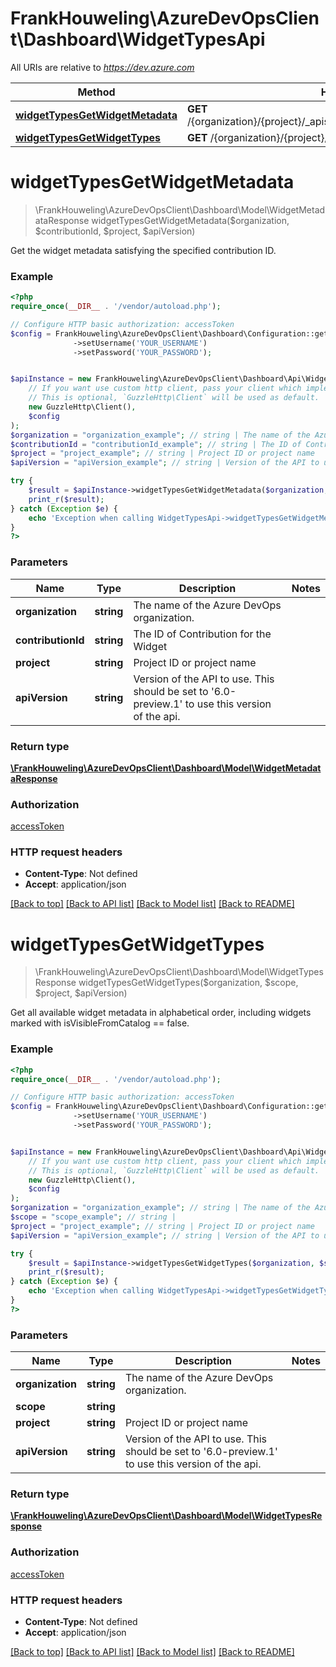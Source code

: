 # FrankHouweling\AzureDevOpsClient\Dashboard\WidgetTypesApi

All URIs are relative to *https://dev.azure.com*

Method | HTTP request | Description
------------- | ------------- | -------------
[**widgetTypesGetWidgetMetadata**](WidgetTypesApi.md#widgetTypesGetWidgetMetadata) | **GET** /{organization}/{project}/_apis/dashboard/widgettypes/{contributionId} | 
[**widgetTypesGetWidgetTypes**](WidgetTypesApi.md#widgetTypesGetWidgetTypes) | **GET** /{organization}/{project}/_apis/dashboard/widgettypes | 


# **widgetTypesGetWidgetMetadata**
> \FrankHouweling\AzureDevOpsClient\Dashboard\Model\WidgetMetadataResponse widgetTypesGetWidgetMetadata($organization, $contributionId, $project, $apiVersion)



Get the widget metadata satisfying the specified contribution ID.

### Example
```php
<?php
require_once(__DIR__ . '/vendor/autoload.php');

// Configure HTTP basic authorization: accessToken
$config = FrankHouweling\AzureDevOpsClient\Dashboard\Configuration::getDefaultConfiguration()
              ->setUsername('YOUR_USERNAME')
              ->setPassword('YOUR_PASSWORD');


$apiInstance = new FrankHouweling\AzureDevOpsClient\Dashboard\Api\WidgetTypesApi(
    // If you want use custom http client, pass your client which implements `GuzzleHttp\ClientInterface`.
    // This is optional, `GuzzleHttp\Client` will be used as default.
    new GuzzleHttp\Client(),
    $config
);
$organization = "organization_example"; // string | The name of the Azure DevOps organization.
$contributionId = "contributionId_example"; // string | The ID of Contribution for the Widget
$project = "project_example"; // string | Project ID or project name
$apiVersion = "apiVersion_example"; // string | Version of the API to use.  This should be set to '6.0-preview.1' to use this version of the api.

try {
    $result = $apiInstance->widgetTypesGetWidgetMetadata($organization, $contributionId, $project, $apiVersion);
    print_r($result);
} catch (Exception $e) {
    echo 'Exception when calling WidgetTypesApi->widgetTypesGetWidgetMetadata: ', $e->getMessage(), PHP_EOL;
}
?>
```

### Parameters

Name | Type | Description  | Notes
------------- | ------------- | ------------- | -------------
 **organization** | **string**| The name of the Azure DevOps organization. |
 **contributionId** | **string**| The ID of Contribution for the Widget |
 **project** | **string**| Project ID or project name |
 **apiVersion** | **string**| Version of the API to use.  This should be set to &#39;6.0-preview.1&#39; to use this version of the api. |

### Return type

[**\FrankHouweling\AzureDevOpsClient\Dashboard\Model\WidgetMetadataResponse**](../Model/WidgetMetadataResponse.md)

### Authorization

[accessToken](../../README.md#accessToken)

### HTTP request headers

 - **Content-Type**: Not defined
 - **Accept**: application/json

[[Back to top]](#) [[Back to API list]](../../README.md#documentation-for-api-endpoints) [[Back to Model list]](../../README.md#documentation-for-models) [[Back to README]](../../README.md)

# **widgetTypesGetWidgetTypes**
> \FrankHouweling\AzureDevOpsClient\Dashboard\Model\WidgetTypesResponse widgetTypesGetWidgetTypes($organization, $scope, $project, $apiVersion)



Get all available widget metadata in alphabetical order, including widgets marked with isVisibleFromCatalog == false.

### Example
```php
<?php
require_once(__DIR__ . '/vendor/autoload.php');

// Configure HTTP basic authorization: accessToken
$config = FrankHouweling\AzureDevOpsClient\Dashboard\Configuration::getDefaultConfiguration()
              ->setUsername('YOUR_USERNAME')
              ->setPassword('YOUR_PASSWORD');


$apiInstance = new FrankHouweling\AzureDevOpsClient\Dashboard\Api\WidgetTypesApi(
    // If you want use custom http client, pass your client which implements `GuzzleHttp\ClientInterface`.
    // This is optional, `GuzzleHttp\Client` will be used as default.
    new GuzzleHttp\Client(),
    $config
);
$organization = "organization_example"; // string | The name of the Azure DevOps organization.
$scope = "scope_example"; // string | 
$project = "project_example"; // string | Project ID or project name
$apiVersion = "apiVersion_example"; // string | Version of the API to use.  This should be set to '6.0-preview.1' to use this version of the api.

try {
    $result = $apiInstance->widgetTypesGetWidgetTypes($organization, $scope, $project, $apiVersion);
    print_r($result);
} catch (Exception $e) {
    echo 'Exception when calling WidgetTypesApi->widgetTypesGetWidgetTypes: ', $e->getMessage(), PHP_EOL;
}
?>
```

### Parameters

Name | Type | Description  | Notes
------------- | ------------- | ------------- | -------------
 **organization** | **string**| The name of the Azure DevOps organization. |
 **scope** | **string**|  |
 **project** | **string**| Project ID or project name |
 **apiVersion** | **string**| Version of the API to use.  This should be set to &#39;6.0-preview.1&#39; to use this version of the api. |

### Return type

[**\FrankHouweling\AzureDevOpsClient\Dashboard\Model\WidgetTypesResponse**](../Model/WidgetTypesResponse.md)

### Authorization

[accessToken](../../README.md#accessToken)

### HTTP request headers

 - **Content-Type**: Not defined
 - **Accept**: application/json

[[Back to top]](#) [[Back to API list]](../../README.md#documentation-for-api-endpoints) [[Back to Model list]](../../README.md#documentation-for-models) [[Back to README]](../../README.md)

